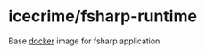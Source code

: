 icecrime/fsharp-runtime
=======================

Base [docker](http://www.docker.io) image for fsharp application.

